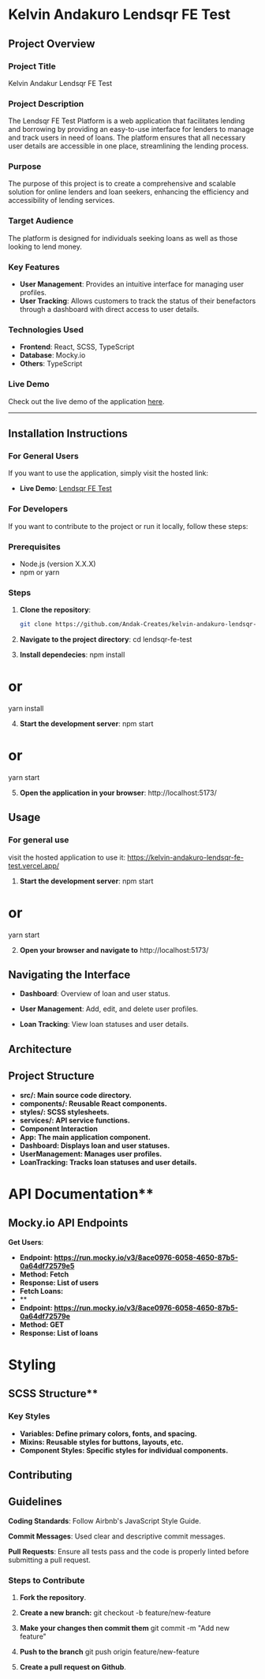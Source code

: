 # Kelvin Andakuro Lendsqr FE Test

## Project Overview

### Project Title

Kelvin Andakur Lendsqr FE Test

### Project Description

The Lendsqr FE Test Platform is a web application that facilitates lending and borrowing by providing an easy-to-use interface for lenders to manage and track users in need of loans. The platform ensures that all necessary user details are accessible in one place, streamlining the lending process.

### Purpose

The purpose of this project is to create a comprehensive and scalable solution for online lenders and loan seekers, enhancing the efficiency and accessibility of lending services.

### Target Audience

The platform is designed for individuals seeking loans as well as those looking to lend money.

### Key Features

- **User Management**: Provides an intuitive interface for managing user profiles.
- **User Tracking**: Allows customers to track the status of their benefactors through a dashboard with direct access to user details.

### Technologies Used

- **Frontend**: React, SCSS, TypeScript
- **Database**: Mocky.io
- **Others**: TypeScript

### Live Demo

Check out the live demo of the application [here](https://kelvin-andakuro-lendsqr-fe-test.vercel.app/).

---

## Installation Instructions

### For General Users

If you want to use the application, simply visit the hosted link:

- **Live Demo**: [Lendsqr FE Test](https://kelvin-andakuro-lendsqr-fe-test.vercel.app/)

### For Developers

If you want to contribute to the project or run it locally, follow these steps:

### Prerequisites

- Node.js (version X.X.X)
- npm or yarn

### Steps

1. **Clone the repository**:

   ```bash
   git clone https://github.com/Andak-Creates/kelvin-andakuro-lendsqr-fe-test

   ```

2. **Navigate to the project directory**:
   cd lendsqr-fe-test

3. **Install dependecies**:
   npm install

# or

yarn install

4. **Start the development server**:
   npm start

# or

yarn start

5. **Open the application in your browser**:
   http://localhost:5173/

## Usage

### For general use

visit the hosted application to use it:
https://kelvin-andakuro-lendsqr-fe-test.vercel.app/

1. **Start the development server**:
   npm start

# or

yarn start

2. **Open your browser and navigate to**
   http://localhost:5173/

## Navigating the Interface

- **Dashboard**:
  Overview of loan and user status.

- **User Management**:
  Add, edit, and delete user profiles.

- **Loan Tracking**:
  View loan statuses and user details.

## Architecture

## Project Structure

- **src/: Main source code directory.**
- **components/: Reusable React components.**
- **styles/: SCSS stylesheets.**
- **services/: API service functions.**
- **Component Interaction**
- **App: The main application component.**
- **Dashboard: Displays loan and user statuses.**
- **UserManagement: Manages user profiles.**
- **LoanTracking: Tracks loan statuses and user details.**

# API Documentation\*\*

## Mocky.io API Endpoints

**Get Users**:

- **Endpoint: https://run.mocky.io/v3/8ace0976-6058-4650-87b5-0a64df72579e5**
- **Method: Fetch**
- **Response: List of users**
- **Fetch Loans:**
- \*\*
- **Endpoint: https://run.mocky.io/v3/8ace0976-6058-4650-87b5-0a64df72579e**
- **Method: GET**
- **Response: List of loans**

# Styling

## SCSS Structure\*\*

### Key Styles

- **Variables: Define primary colors, fonts, and spacing.**
- **Mixins: Reusable styles for buttons, layouts, etc.**
- **Component Styles: Specific styles for individual components.**

## Contributing

## Guidelines

**Coding Standards**:
Follow Airbnb's JavaScript Style Guide.

**Commit Messages**:
Used clear and descriptive commit messages.

**Pull Requests**:
Ensure all tests pass and the code is properly linted before submitting a pull request.

### Steps to Contribute

1. **Fork the repository**.

2. **Create a new branch:**
   git checkout -b feature/new-feature

3. **Make your changes then commit them**
   git commit -m "Add new feature"

4. **Push to the branch**
   git push origin feature/new-feature

5. **Create a pull request on Github**.
